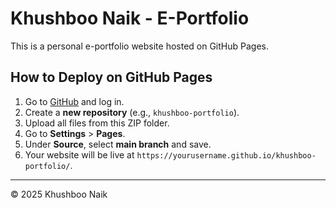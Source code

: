 
# Khushboo Naik - E-Portfolio

This is a personal e-portfolio website hosted on GitHub Pages.

## How to Deploy on GitHub Pages

1. Go to [GitHub](https://github.com/) and log in.
2. Create a **new repository** (e.g., `khushboo-portfolio`).
3. Upload all files from this ZIP folder.
4. Go to **Settings** > **Pages**.
5. Under **Source**, select **main branch** and save.
6. Your website will be live at `https://yourusername.github.io/khushboo-portfolio/`.

---

© 2025 Khushboo Naik
